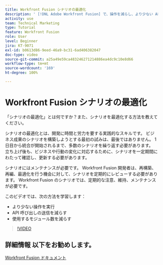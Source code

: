 ```yaml
---
title: Workfront Fusion シナリオの最適化
description: ' [!DNL Adobe Workfront Fusion] で、操作を減らし、より少ない API 呼び出しを送信し、使用するモジュールを減らす方法について説明します。'
activity: use
team: Technical Marketing
type: Tutorial
feature: Workfront Fusion
role: User
level: Beginner
jira: KT-9071
exl-id: b0613d86-9eed-46a9-bc31-6ad406382047
doc-type: video
source-git-commit: a25a49e59ca483246271214886ea4dc9c10e8d66
workflow-type: tm+mt
source-wordcount: '169'
ht-degree: 100%

---
```


# Workfront Fusion シナリオの最適化

「シナリオの最適化」とは何ですか？また、シナリオを最適化する方法を教えてください。

シナリオの最適化とは、開発に時間と労力を要する実践的なスキルです。 ビジネス成果のシナリオを構築しようとする最初の試みは、最後ではありません。 1 日目から統合が開始されるまで、多数のシナリオを繰り返す必要があります。 立ち上げ後も、ビジネスや行動の変化に対応するために、シナリオを一定期間にわたって確認し、更新する必要があります。

シナリオにはメンテナンスが必要です。 Workfront Fusion 開発者は、再構築、再編、最適化を行う機会に対して、シナリオを定期的にレビューする必要があります。 Workfront Fusion のシナリオでは、定期的な注意、維持、メンテナンスが必要です。

このビデオでは、次の方法を学習します：

* より少ない操作を実行
* API 呼び出しの送信を減らす
* 使用するモジュール数を減らす

>[!VIDEO](https://video.tv.adobe.com/v/335313/?quality=12&learn=on)

## 詳細情報 以下をお勧めします。

[Workfront Fusion ドキュメント](https://experienceleague.adobe.com/docs/workfront/using/adobe-workfront-fusion/workfront-fusion-2.html?lang=ja)
